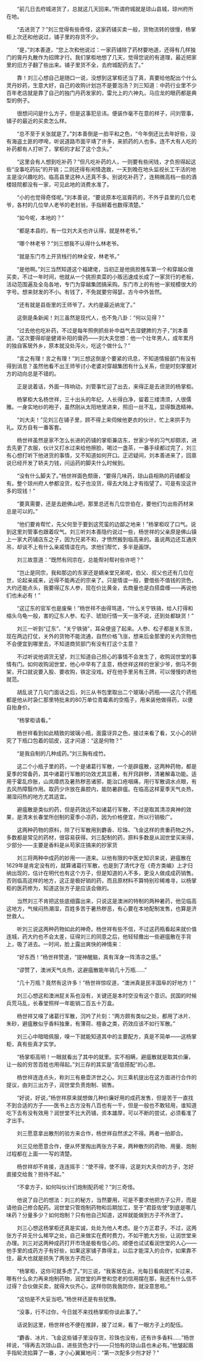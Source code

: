 　　“前几日去府城进货了，总就这几天回来。”所谓府城就是琼山县城，琼州府所在地。

　　“去进货了？”刘三觉得有些奇怪，这家药铺买卖一般，货物流转的很慢，杨掌柜上次还和他说过，铺子里的存货不少。

　　“是，”刘本善道，“您上次和他说过：一家药铺除了药材要地道，还得有几样独门的膏丹丸散作为招牌才行。我们掌柜地想了几天，觉得您说的有道理，最近把家里的旧方子翻了些出来。铺子里货不全，去府城配药去了。”

　　靠！刘三心想自己是随口一说，没想到这掌柜还当了真，真要给他配出个什么灵丹妙药，生意大好，自己的收购计划岂不是要泡汤？刘三知道：中药行业里不少百年老店就是靠了自己的独门丹药发家的，雷允上的六神丸，马应龙的眼药都是典型的例子。

　　很想问问是什么方子，但是这事犯忌讳。便装作毫不在意的样子，问刘管事，铺子的最近的买卖怎么样。

　　“总不至于关张就是了。”刘本善倒是一脸平和之色，“今年倒还比去年好些，没有海盗土匪的啰唣，听说道路市面平靖了许多，来抓药的人也多。连不大有人吃的补药都有人打听了，掌柜的才起了这个念头。”

　　“这里会有人想到吃补药？”但凡吃补药的人，一则要有些闲钱，才负担得起这些“没事吃药玩”的开销；二则还得有闲情逸致，一天到晚在地头监视长工干活的地主是没兴趣吃的。临高县里这种人还真不多。别说吃补药了，连稍微高档一些的酒楼妓院都没有一家，可见此地的消费水准了。

　　“小的也觉得奇怪呢。”刘本善说，“要说原本吃滋膏药的，不外乎县里的几位老爷，各村的几位举人老爷的老封翁，手指掰着也数得清楚。”

　　“如今呢，本地的？”

　　“都是本县的，有一位刘大夫也许认得，就是林老爷。”

　　“哪个林老爷？”刘三想我不认得什么林老爷。

　　“就是东门市上开货栈行的林全安，林老爷。”

　　“是他啊。”刘三当然知道这个福建佬，当初正是他挑担推车第一个和穿越众做买卖，不过一年时间，他就从一个挑担卖菜的小贩迅速成长成了一家货行的老板，活动范围遍及全岛各地，专门为穿越集团搞采购。东门市上的有他一家规模很大的字号。想来财发的不小。有钱了，不免就要穷得瑟，古今中外皆然。

　　“还有就是县衙里的王师爷了。大约是最近纳宠了。”

　　这倒是条新闻！刘三虽然是现代人，也不免八卦：“何以见得？”

　　“过去他也吃补药，不过是每年照例抓些补中益气去湿健脾的方子，”刘本善道，“这次要得却是健肾补阳的膏药——刘大夫您想：他一个壮年男人，成年累月的独自客居外乡，原本就没处泻火，吃这个做什么？”

　　“言之有理！言之有理！”刘三想这倒是个要紧的讯息，不知道情报部门有没有得到消息？虽然他看不出王师爷讨小老婆对穿越集团有什么关系，但是时刻掌握对方的动向总是不错的。

　　正是说着话，外面一阵响动，刘管事忙迎了出去，来得正是去进货的杨掌柜。

　　杨掌柜大名杨世祥，三十出头的年纪，人长得白净，留着三缕清须，人很儒雅。一身实地纱的袍子，虽然刚从太阳地里进来，照旧一丝不乱，显得飘逸精神。

　　“刘大夫！”见刘三在铺子里，顾不得上来伺候他更衣的伙计，忙上来拱手为礼。双方自有一番客套。

　　杨世祥虽然是家不怎么长进的药铺的掌柜兼店东，世家少爷的习气却颇浓，进去先更了衣服，伙计又打水过来给他擦脸，喝过一盏茶，一番手续都过完了，刘三有心想打听下他进货的事情，又不知道如何开口。正迟疑间，刘本善进来了，回禀说已经开发了轿夫力钱，问运药的脚夫什么时候到。

　　“没有什么脚夫了。”杨世祥面色颓唐，“要得几味药，琼山县相熟的药铺都没有。整个琼州府人参都没货，松子也没货，得去大陆上才有指望了。可是有没这许多的现钱！”

　　“要真需要，还是去趟佛山吧，那里总还有几位世伯在，要他们匀出些药材来总是可以的。”

　　“他们要肯帮忙，先父何至于要到这荒蛮的边鄙之地来！”杨掌柜叹了口气。说到这里刘管事也跟着叹气。刘三听刘本善隐约说过一些，杨世祥的父亲原是佛山镇上一家大药铺店东之子，因为兄弟不和，才愤然搬到临高来的。虽说两边还互通庆吊，却谈不上有什么亲戚情谊在内。求他们帮忙，多半是画饼。

　　刘三故意道：“既然有同宗在，总能帮衬帮衬些许吧？”

　　“岂止是同宗，我和那边的东家还是嫡亲堂兄弟呢，伯父、叔父也还有几位在世，论起亲戚来，近得不能再近的宗亲了。只是情谊一般，要借些不值钱的货色，大约还能点头，我要得辽东人参，现在价比黄金，去商量也是白搭盘缠——再说他们也未必有！”

　　“这辽东的官军也是废柴！”杨世祥不由得骂道，“什么关宁铁骑，给人打得和缩头乌龟一般，害的辽东人参、松子、琥珀行情一天一涨不说，还到处都缺货！”

　　刘三一听到“辽东”、“关宁铁骑”，耳朵便竖了起来。人参、松子都是关东货，现在两边打仗，关外的货物不能流通，自然价格飞涨，想来后金那里的关内货物也不会便宜到哪里去，不知道商贸部门有没有打这个主意？

　　不过听说他调货无望，刘三知道自己担心的事情不会发生了，收购润世堂的事情有门。如何收购润世堂，他心中早有了主意，杨世祥这样的世家少爷，倒马不倒架，开口就说要入股、要收购，铁定没戏。好在他手里另有王牌，可以慢慢的诱他就范。

　　胡乱说了几句门面话之后，刘三从书包里取出二个玻璃小药瓶——这几个药瓶都是他从时袅仁那里特批来的80万单位青霉素的空瓶子，用来装他做得药，以便自抬身价。

　　“杨掌柜请看。”

　　杨世祥看到如此精致的玻璃小瓶，面露讶异之色，接过来看了看，又小心的研究了下瓶口包着的铝皮，这才问道：“这是何物？”

　　“是我自制的几种成药。”刘三胸有成竹。

　　这二个小瓶子里的药，一个是诸葛行军散，一个是辟瘟散，这两种药物，都是夏季的常备药，其中诸葛行军散的功效尤其显著，有开窍辟秽，清暑解毒功能。适用于霍乱痧胀，山岚瘴疠及暑热秽恶诸邪，能治口疮咽痛，用行军散调水点眼，有去风热障翳作用。取药少许放在鼻腔内，能防暑辟瘟。在临高这样夏季天气炎热，潮湿闷热的地方尤其适宜。

　　避瘟散是类似的药，但是药效远不如诸葛行军散，不过是取其清凉爽神的效果，是清末长春堂所创制的夏季小凉药，因为价格便宜，所以行销极广。

　　这两种药物的原料，除了行军散用到麝香、珍珠、飞金这样的贵重药物之外，多数都是常见的药材，很容易获得。刘三配制的药，原料多数是从润世堂买来得，少部分——主要是香料是从苟家庄搞来的抄家货

　　刘三将两种中成药的妙用一一道来。以他有限的中医史知识来说，避瘟散在1629年是肯定没有的，就算诸葛行军散，也是到了清代才在《奇方类编》上才归纳出现的，估计在明代也有这个方子，但是知道的人不多，更没人做成成药销售。否则临高这样的地方，这正是极好销的药，而且原材料不算特别珍稀难寻，以杨掌柜的医药修为，知道这张方子是应该会做的。

　　当然刘三不肯把这些底细露出来，只说这是澳洲的特制的两种暑药，他见临高这地方，气候闷热潮湿，百姓多苦于暑热秽恶，有心要在本地配制发售，也算是济世救人。

　　听刘三说这两种药物如此的神奇。杨世祥有些不信，不过这药瓶看起来就价值连城，药大约也不会太差，征得刘三的同意之后，他轻轻撒出一些避瘟散在手背上，吸了进去。一时间，脸上露出爽快的神情来：

　　“好东西！”杨世祥赞道，“提神醒脑，真有浑身一阵清凉之感。”

　　“谬赞了，澳洲天气炎热，这避瘟散能年销几十万瓶……”

　　“几十万瓶？竟然有这许多！”杨世祥惊叹道，“澳洲真是民丰国阜的好地方！”

　　刘三心想这和澳洲屁关系也没有，关键还是本时空没有这个意识。民国的时候兵荒马乱，长春堂照样一年能销二百五十万盒。

　　杨世祥又嗅了诸葛行军散，沉吟了片刻：“两方颇有类似之处，都用了冰片、朱砂，避瘟散似乎香料独重，有薄荷、檀香之类，药效应该不如行军散。”

　　刘三心中暗暗佩服，嗅一下就能知道其中的主要配方，真是不简单——这杨掌柜，真有些真才实学。

　　“杨掌柜高明！一眼就看出了其中的就里。实不相瞒，避瘟散就是取其价廉，让一般的穷苦百姓也用得起。”刘三存的其实是“高低搭配”的心思。

　　杨世祥连连点头，称刘三有悬壶济世之心。刘三乘机提出在这方面进行合作的提议，由刘三出方子，润世堂负责炮制、销售。

　　“好说，好说，”杨世祥原来就想做几种价廉好用的成药发售，但是苦于一直找不到合适的方子——医书上古方没有八百也有一千，但是一般也不敢轻用，谁知道吃下去有没有效用？润世堂不比大药铺，资本雄厚，可以不断的尝试，必须看准了才出手。

　　刘三愿意拿出散剂的验方来合作，杨世祥自然求之不得。两者一拍即合。

　　刘三见他愿意合作，便从怀里掏出两张方子来，两种散剂的药物、用量、炮制过程都在上面一一写的清楚。

　　杨世祥却不肯接，连连摇手：“使不得，使不得，这是刘大夫你的方子，怎好直接交给我？担待不起。”

　　“不拿方子，如何叫伙计们炮制配药呢？”刘三奇怪。

　　他说了自己的想法：刘三的秘方，当然要用，可是不要求他把方子公开，而是请他自己修合配药。润世堂只管炮制药物和后期加工，至于“君臣佐使”到底是哪几味药？分量多少？如何炮制？只有他自己知道，这样就能做到方子不外泄了。

　　刘三心想这杨掌柜还真是实诚，处处为他人考虑。是个方正君子。不过，这两张方子并无什么稀罕之处，自己来做实在费时费力，不如干脆大方些，让润世堂来办理。刘三对这两种成药打开市场是极有信心的。顺便也试试看润世堂的人心——他手里的成药方子有好些，如果这家铺子靠得主，以后才能深入的合作，如果靠不住，最大也就是损失了两张方子而已。

　　“杨掌柜，这你可就多虑了。”刘三说，“我客居在此，光每日看病就忙不过来，哪有什么余力再来炮制药物，润世堂的声誉和您老的信用摆在那，我还有什么信不过得？合伙做买卖，就得大伙齐心，这样你防我我防你，就没意思啦。”

　　“这怕是不大妥当吧。”杨世祥还是有些犹豫。

　　“没事，行不过你，今日就不来找杨掌柜你谈此事了。”

　　话说到这里，杨世祥也不便在推辞，接了过来，看了一眼方子上的配伍。

　　“麝香、冰片、飞金这些铺子里没存货，珍珠也没有，还有许多香料……”杨世祥说，“得再去次琼山县，进些货色才行——只怕有的琼山县也未必有。”他皱起眉手指轮流掐算了一番，才小心翼翼地问：“第一次配多少剂才好？”
